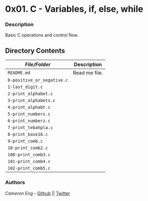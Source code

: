 # 0x01. C - Variables, if, else, while
### Description
Basic C operations and control flow.

## Directory Contents

|   ***File/Folder***    |  **Description**                       |
|---------------|---------------------------------------|
| `README.md` |  Read me file. |
| `0-positive_or_negative.c` |  |
| `1-last_digit.c` |  |
| `2-print_alphabet.c` |  |
| `3-print_alphabets.c` |  |
| `4-print_alphabt.c` |  |
| `5-print_numbers.c` |  |
| `6-print_numberz.c` |  |
| `7-print_tebahpla.c` |  |
| `8-print_base16.c` |  |
| `9-print_comb.c` |  |
| `10-print_comb2.c` |  |
| `100-print_comb3.c` |  |
| `101-print_comb4.c` |  |
| `102-print_comb5.c` |  |

### Authors
*Cameron Eng* - [Github](https://github.com/c_eng/) || [Twitter](https://twitter.com/c33Eng)
